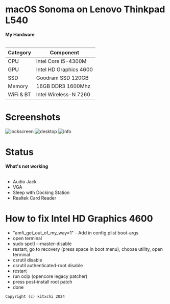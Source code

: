 # macOS Sonoma on Lenovo Thinkpad L540 



<summary><strong>My Hardware</strong></summary>
<br>

| Category  | Component                            |
| --------- | ------------------------------------ |
| CPU       | Intel Core i5-4300M                 |
| GPU       | Intel HD Graphics 4600               |
| SSD       | Goodram SSD 120GB               |
| Memory    | 16GB DDR3 1600Mhz                     |
| WiFi & BT | Intel Wireless-N 7260                |

# Screenshots

![lockscreen](https://github.com/user-attachments/assets/603027ec-6156-47be-9bae-6ca5bfd6025c)
![desktop](https://github.com/user-attachments/assets/00a9c2d5-7e94-4a61-a844-89ff0c2243e5)
![info](https://github.com/user-attachments/assets/a1c7c42e-d3d1-4ff8-8c39-1d2ef24905f2)


# Status
  
<summary><strong>What's not working</strong></summary>
</br>

- Audio Jack
- VGA
- Sleep with Docking Station
- Realtek Card Reader


# How to fix Intel HD Graphics 4600

- "amfi_get_out_of_my_way=1" - Add in config.plist boot-args
- open terminal
- sudo spctl --master-disable
- restart, go to recovery (press space in boot menu), choose utility, open terminal
- csrutil disable
- csrutil authenticated-root disable
- restart
- run oclp (opencore legacy patcher)
- press post-install root patch
- done



```Copyright (c) kitxchi 2024```
